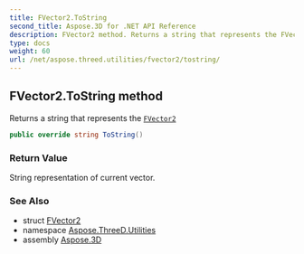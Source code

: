 ```yaml
---
title: FVector2.ToString
second_title: Aspose.3D for .NET API Reference
description: FVector2 method. Returns a string that represents the FVector2
type: docs
weight: 60
url: /net/aspose.threed.utilities/fvector2/tostring/
---
```

## FVector2.ToString method

Returns a string that represents the [`FVector2`](../)

```csharp
public override string ToString()
```

### Return Value

String representation of current vector.

### See Also

* struct [FVector2](../)
* namespace [Aspose.ThreeD.Utilities](../../../aspose.threed.utilities/)
* assembly [Aspose.3D](../../../)


